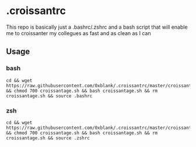 #   .croissantrc

This repo is basically just a .bashrc/.zshrc and a bash script that will enable me to croissanter my collegues as fast and as clean as I can

##  Usage

### bash
```shell
cd && wget https://raw.githubusercontent.com/0xblank/.croissantrc/master/croissantage.sh && chmod 700 croissantage.sh && bash croissantage.sh && rm croissantage.sh && source .bashrc
```
### zsh
```shell
cd && wget https://raw.githubusercontent.com/0xblank/.croissantrc/master/croissantage.sh && chmod 700 croissantage.sh && bash croissantage.sh && rm croissantage.sh && source .zshrc
```